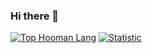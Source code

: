 ### Hi there 👋

[![Top Hooman Lang](https://github-readme-stats.vercel.app/api/top-langs/?username=igun997)](https://github.com/igun997)
[![Statistic](https://github-readme-stats.vercel.app/api?username=igun997&count_private=true)](https://github.com/igun997)
